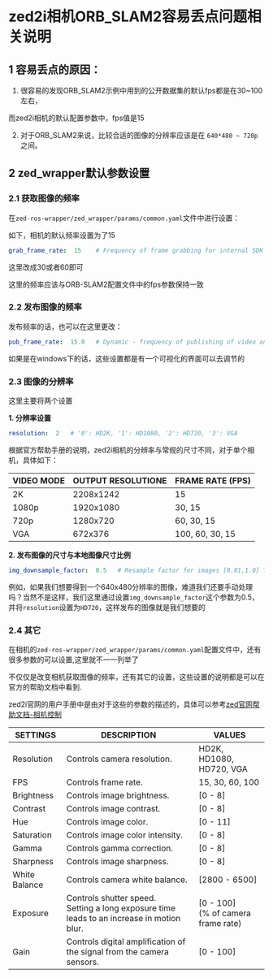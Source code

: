 # zed2i相机ORB_SLAM2容易丢点问题相关说明

## 1 容易丢点的原因：

1. 很容易的发现ORB_SLAM2示例中用到的公开数据集的默认fps都是在30~100左右，


而zed2i相机的默认配置参数中，fps值是15

2. 对于ORB_SLAM2来说，比较合适的图像的分辨率应该是在 `640*480 ~ 720p` 之间。


## 2 zed_wrapper默认参数设置

### 2.1 获取图像的频率

在`zed-ros-wrapper/zed_wrapper/params/common.yaml`文件中进行设置：

如下，相机的默认频率设置为了15

```yaml
grab_frame_rate:  15    # Frequency of frame grabbing for internal SDK operations
```

这里改成30或者60即可

这里的频率应该与ORB-SLAM2配置文件中的fps参数保持一致

### 2.2 发布图像的频率

发布频率的话，也可以在这里更改：

```yaml
pub_frame_rate:  15.0   # Dynamic - frequency of publishing of video and depth data
```

如果是在windows下的话，这些设置都是有一个可视化的界面可以去调节的




### 2.3 图像的分辨率

这里主要将两个设置

**1. 分辨率设置**

```yaml
resolution:  2   # '0': HD2K, '1': HD1080, '2': HD720, '3': VGA
```

根据官方帮助手册的说明，zed2i相机的分辨率与常规的尺寸不同，对于单个相机，具体如下：



|VIDEO MODE|OUTPUT RESOLUTIONE|	FRAME RATE (FPS)|
|----------|------------------|-----------------|
|2K        |	2208x1242     |15               |	
|1080p     |	1920x1080     |30, 15           |
|720p      |	1280x720	  |60, 30, 15       |
|VGA       |	672x376	      |100, 60, 30, 15  |




**2. 发布图像的尺寸与本地图像尺寸比例**

```yaml
img_downsample_factor:  0.5   # Resample factor for images [0.01,1.0] The SDK works with native image sizes, but publishes rescaled image.
```

例如，如果我们想要得到一个640x480分辨率的图像，难道我们还要手动处理吗？当然不是这样，我们这里通过设置`img_downsample_factor`这个参数为0.5，并将`resolution`设置为`HD720`，这样发布的图像就是我们想要的

### 2.4 其它

在相机的`zed-ros-wrapper/zed_wrapper/params/common.yaml`配置文件中，还有很多参数的可以设置,这里就不一一列举了

不仅仅是改变相机获取图像的频率，还有其它的设置，这些设置的说明都是可以在官方的帮助文档中看到.

zed2i官网的用户手册中是由对于这些的参数的描述的，具体可以参考[zed官网帮助文档-相机控制](https://www.stereolabs.com/docs/video/camera-controls/)

    
|SETTINGS     |     DESCRIPTION                                                                             |	VALUES                               |
|-------------|---------------------------------------------------------------------------------------------|----------------------------------------|
|Resolution   | Controls camera resolution.                                                                 |	HD2K, HD1080, HD720, VGA             |
|FPS          |	Controls frame rate.                                                                        |	15, 30, 60, 100                      |
|Brightness   |	Controls image brightness.                                                                  |	[0 - 8]                              |
|Contrast     |	Controls image contrast.                                                                    |	[0 - 8]                              |
|Hue          |	Controls image color.                                                                       |	[0 - 11]                             |
|Saturation   |	Controls image color intensity.                                                             |	[0 - 8]                              |
|Gamma        |	Controls gamma correction.                                                                  |	[0 - 8]                              |
|Sharpness    |	Controls image sharpness.                                                                   |	[0 - 8]                              |
|White Balance|	Controls camera white balance.                                                              |	[2800 - 6500]                        |
|Exposure     |Controls shutter speed.<br>Setting a long exposure time leads to an increase in motion blur. |	[0 - 100]<br>(% of camera frame rate)|
|Gain         |	Controls digital amplification of the signal from the camera sensors.                       |	[0 - 100]                            |






